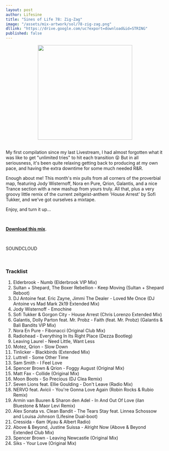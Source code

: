 ```yaml
---
layout: post
author: Lifesine
title: "Sines of Life 78: Zig-Zag"
image: "/assets/mix-artwork/sol/78-zig-zag.png"
dllink: "https://drive.google.com/uc?export=download&id=STRING"
published: false
---
```


<div style="text-align:center"><img src="{{ page.image }}" width="300px" height="auto" /></div>
<br>

My first compilation since my last Livestream, I had almost forgotten what it was like to get "unlimited tries" to hit each transition 😝 But in all seriousness, it's been quite relaxing getting back to producing at my own pace, and having the extra downtime for some much needed R&R.

Enough about me! This month's mix pulls from all corners of the proverbial map, featuring Jody Wisternoff, Nora en Pure, Qrion, Galantis, and a nice Trance section with a new mashup from yours truly. All that, plus a very groovy little remix of the current zeitgeist-anthem 'House Arrest' by Sofi Tukker, and we've got ourselves a mixtape.

Enjoy, and turn it up...

<br>

<a href=" {{ page.dllink }} " target="_blank">**Download this mix**</a>.

<br>

SOUNDCLOUD

<br>

### Tracklist

01. Elderbrook - Numb (Elderbrook VIP Mix)
02. Sultan + Shepard, The Boxer Rebellion - Keep Moving (Sultan + Shepard Reboot)
03. DJ Antoine feat. Eric Zayne, Jimmi The Dealer - Loved Me Once (DJ Antoine vs Mad Mark 2k19 Extended Mix)
04. Jody Wisternoff - Emochine
05. Sofi Tukker & Gorgon City - House Arrest (Chris Lorenzo Extended Mix)
06. Galantis, Dolly Parton feat. Mr. Probz - Faith (feat. Mr. Probz) (Galantis & Bali Bandits VIP Mix)
07. Nora En Pure - Fibonacci (Original Club Mix)
08. Radiohead - Everything In Its Right Place (Dezza Bootleg)
09. Leaving Laurel - Need Little, Want Less
10. Motez, Qrion - Slow Down
11. Tinlicker - Blackbirds (Extended Mix)
12. Luttrell - Some Other Time
13. Sam Smith - I Feel Love
14. Spencer Brown & Qrion - Foggy August (Original Mix)
15. Matt Fax - Collide (Original Mix)
16. Moon Boots - So Precious (DJ Clea Remix)
17. Seven Lions feat. Ellie Goulding - Don't Leave (Radio Mix)
18. NERVO feat. Avicii - You're Gonna Love Again (Robin Rocks & Rubio Remix)
19. Armin van Buuren & Sharon den Adel - In And Out Of Love (ilan Bluestone & Maor Levi Remix)
20. Alex Sonata vs. Clean Bandit - The Tears Stay feat. Linnea Schossow and Louisa Johnson (Lifesine Dual-boot)
21. Cressida - 6am (Kyau & Albert Radio)
22. Above & Beyond, Justine Suissa - Alright Now (Above & Beyond Extended Club Mix)
23. Spencer Brown - Leaving Newcastle (Original Mix)
24. Siks - Your Love (Original Mix)





<br>
